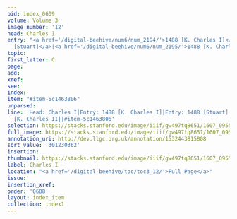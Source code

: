 ```yaml
---
pid: index_0609
volume: Volume 3
image_number: '12'
head: Charles I
entry: "<a href='/digital-beehive/num6/num_2194/'>1488 [K. Charles I]</a>|<a href='/digital-beehive/num6/num_2193/'>1488
  [Stuart]</a>|<a href='/digital-beehive/num6/num_2195/'>1488 [K. Charles II]</a>"
topic:
first_letter: C
page:
add:
xref:
see:
index:
item: "#item-5c1463806"
unparsed:
line: 'Head: Charles I|Entry: 1488 [K. Charles I]|Entry: 1488 [Stuart]|Entry: 1488
  [K. Charles II]|#item-5c1463806'
selection: https://stacks.stanford.edu/image/iiif/gw497tq8651/1607_0955/1820,362,582,116/full/0/default.jpg
full_image: https://stacks.stanford.edu/image/iiif/gw497tq8651/1607_0955/full/full/0/default.jpg
annotation_uri: http://dev.llgc.org.uk/annotation/1532443815808
sort_value: '301230362'
insertion:
thumbnail: https://stacks.stanford.edu/image/iiif/gw497tq8651/1607_0955/1820,362,582,116/150,/0/default.jpg
label: Charles I
location: "<a href='/digital-beehive/toc/toc3_12/'>Full Page</a>"
issue:
insertion_xref:
order: '0608'
layout: index_item
collection: index1
---
```

